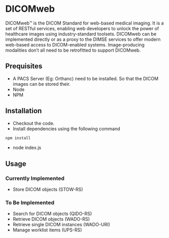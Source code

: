 # DICOMweb

DICOMweb™ is the DICOM Standard for web-based medical imaging. It is a set of RESTful services, enabling web developers to unlock the power of healthcare images using industry-standard toolsets. DICOMweb can be implemented directly or as a proxy to the DIMSE services to offer modern web-based access to DICOM-enabled systems. Image-producing modalities don’t all need to be retrofitted to support DICOMweb.

## Prequisites
   - A PACS Server (Eg: Orthanc) need to be installed. So that the DICOM images can be stored their.
   - Node
   - NPM

## Installation
- Checkout the code.
- Install dependencies using the following command

```bash
npm install
```
- node index.js


## Usage
### Currently Implemented
  - Store DICOM objects (STOW-RS)


### To Be Implemented
  - Search for DICOM objects (QIDO-RS)
  - Retrieve DICOM objects (WADO-RS)
  - Retrieve single DICOM instances (WADO-URI)
  - Manage worklist items (UPS-RS)


